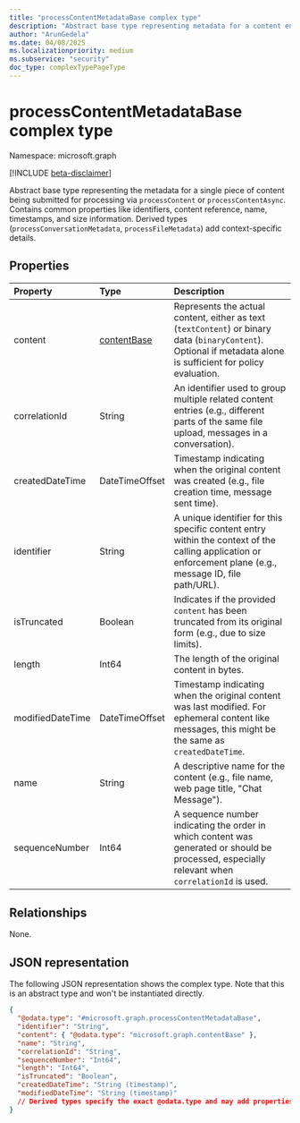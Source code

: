 ```yaml
---
title: "processContentMetadataBase complex type"
description: "Abstract base type representing metadata for a content entry being processed, including identifiers, content details, and timestamps."
author: "ArunGedela"
ms.date: 04/08/2025
ms.localizationpriority: medium
ms.subservice: "security"
doc_type: complexTypePageType
---
```


# processContentMetadataBase complex type

Namespace: microsoft.graph

[!INCLUDE [beta-disclaimer](../../includes/beta-disclaimer.md)]

Abstract base type representing the metadata for a single piece of content being submitted for processing via `processContent` or `processContentAsync`. Contains common properties like identifiers, content reference, name, timestamps, and size information. Derived types (`processConversationMetadata`, `processFileMetadata`) add context-specific details.

## Properties

| Property         | Type                                                                           | Description                                                                                                                                                           |
| :--------------- | :----------------------------------------------------------------------------- | :-------------------------------------------------------------------------------------------------------------------------------------------------------------------- |
| content          | [contentBase](../resources/contentbase.md)  | Represents the actual content, either as text (`textContent`) or binary data (`binaryContent`). Optional if metadata alone is sufficient for policy evaluation. |
| correlationId    | String                                                                         | An identifier used to group multiple related content entries (e.g., different parts of the same file upload, messages in a conversation).                     |
| createdDateTime  | DateTimeOffset                                                                 | Timestamp indicating when the original content was created (e.g., file creation time, message sent time).                                                               |
| identifier       | String                                                                         | A unique identifier for this specific content entry within the context of the calling application or enforcement plane (e.g., message ID, file path/URL).       |
| isTruncated      | Boolean                                                                        | Indicates if the provided `content` has been truncated from its original form (e.g., due to size limits).                                                           |
| length           | Int64                                                                          | The length of the original content in bytes.                                                                                                                         |
| modifiedDateTime | DateTimeOffset                                                                 | Timestamp indicating when the original content was last modified. For ephemeral content like messages, this might be the same as `createdDateTime`.                    |
| name             | String                                                                         | A descriptive name for the content (e.g., file name, web page title, "Chat Message").                                                                                |
| sequenceNumber   | Int64                                                                          | A sequence number indicating the order in which content was generated or should be processed, especially relevant when `correlationId` is used.             |

## Relationships

None.

## JSON representation

The following JSON representation shows the complex type. Note that this is an abstract type and won't be instantiated directly.
<!-- {
  "blockType": "resource",
  "abstract": true,
  "@odata.type": "microsoft.graph.processContentMetadataBase",
  "openType": false
}-->
``` json
{
  "@odata.type": "#microsoft.graph.processContentMetadataBase",
  "identifier": "String",
  "content": { "@odata.type": "microsoft.graph.contentBase" },
  "name": "String",
  "correlationId": "String",
  "sequenceNumber": "Int64",
  "length": "Int64",
  "isTruncated": "Boolean",
  "createdDateTime": "String (timestamp)",
  "modifiedDateTime": "String (timestamp)"
  // Derived types specify the exact @odata.type and may add properties
}
```
